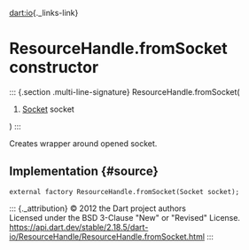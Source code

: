 [dart:io](../../dart-io/dart-io-library){._links-link}

ResourceHandle.fromSocket constructor
=====================================

::: {.section .multi-line-signature}
ResourceHandle.fromSocket(

1.  [Socket](../socket-class) socket

)
:::

Creates wrapper around opened socket.

Implementation {#source}
--------------

``` {.language-dart data-language="dart"}
external factory ResourceHandle.fromSocket(Socket socket);
```

::: {._attribution}
© 2012 the Dart project authors\
Licensed under the BSD 3-Clause \"New\" or \"Revised\" License.\
<https://api.dart.dev/stable/2.18.5/dart-io/ResourceHandle/ResourceHandle.fromSocket.html>
:::
